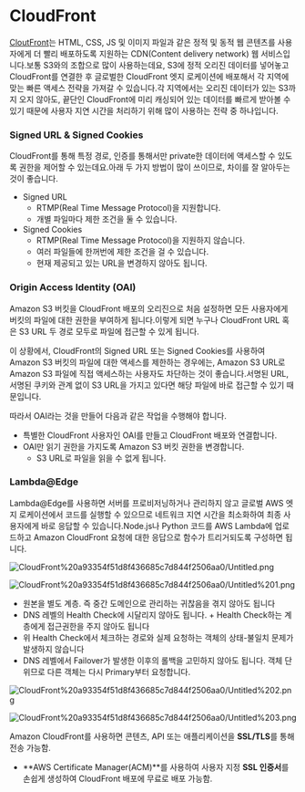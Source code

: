 # CloudFront

[CloutFront](https://docs.aws.amazon.com/ko_kr/AmazonCloudFront/latest/DeveloperGuide/Introduction.html)는 HTML, CSS, JS 및 이미지 파일과 같은 정적 및 동적 웹 콘텐츠를 사용자에게 더 빨리 배포하도록 지원하는 CDN(Content delivery network) 웹 서비스입니다.보통 S3와의 조합으로 많이 사용하는데요, S3에 정적 오리진 데이터를 넣어놓고 CloudFront를 연결한 후 글로벌한 CloudFront 엣지 로케이션에 배포해서 각 지역에 맞는 빠른 액세스 전략을 가져갈 수 있습니다.각 지역에서는 오리진 데이터가 있는 S3까지 오지 않아도, 끝단인 CloudFront에 미리 캐싱되어 있는 데이터를 빠르게 받아볼 수 있기 때문에 사용자 지연 시간을 처리하기 위해 많이 사용하는 전략 중 하나입니다.

### Signed URL & Signed Cookies

CloudFront를 통해 특정 경로, 인증를 통해서만 private한 데이터에 액세스할 수 있도록 권한을 제어할 수 있는데요.아래 두 가지 방법이 많이 쓰이므로, 차이를 잘 알아두는 것이 좋습니다.

- Signed URL
    - RTMP(Real Time Message Protocol)을 지원합니다.
    - 개별 파일마다 제한 조건을 둘 수 있습니다.
- Signed Cookies
    - RTMP(Real Time Message Protocol)을 지원하지 않습니다.
    - 여러 파일들에 한꺼번에 제한 조건을 걸 수 있습니다.
    - 현재 제공되고 있는 URL을 변경하지 않아도 됩니다.

### Origin Access Identity (OAI)

Amazon S3 버킷을 CloudFront 배포의 오리진으로 처음 설정하면 모든 사용자에게 버킷의 파일에 대한 권한을 부여하게 됩니다.이렇게 되면 누구나 CloudFront URL 혹은 S3 URL 두 경로 모두로 파일에 접근할 수 있게 됩니다.

이 상황에서, CloudFront의 Signed URL 또는 Signed Cookies를 사용하여 Amazon S3 버킷의 파일에 대한 액세스를 제한하는 경우에는, Amazon S3 URL로 Amazon S3 파일에 직접 액세스하는 사용자도 차단하는 것이 좋습니다.서명된 URL, 서명된 쿠키와 관계 없이 S3 URL을 가지고 있다면 해당 파일에 바로 접근할 수 있기 때문입니다.

따라서 OAI라는 것을 만들어 다음과 같은 작업을 수행해야 합니다.

- 특별한 CloudFront 사용자인 OAI를 만들고 CloudFront 배포와 연결합니다.
- OAI만 읽기 권한을 가지도록 Amazon S3 버킷 권한을 변경합니다.
    - S3 URL로 파일을 읽을 수 없게 됩니다.

### Lambda@Edge

Lambda@Edge를 사용하면 서버를 프로비저닝하거나 관리하지 않고 글로벌 AWS 엣지 로케이션에서 코드를 실행할 수 있으므로 네트워크 지연 시간을 최소화하여 최종 사용자에게 바로 응답할 수 있습니다.Node.js나 Python 코드를 AWS Lambda에 업로드하고 Amazon CloudFront 요청에 대한 응답으로 함수가 트리거되도록 구성하면 됩니다.

![CloudFront%20a93354f51d8f436685c7d844f2506aa0/Untitled.png](CloudFront%20a93354f51d8f436685c7d844f2506aa0/Untitled.png)

![CloudFront%20a93354f51d8f436685c7d844f2506aa0/Untitled%201.png](CloudFront%20a93354f51d8f436685c7d844f2506aa0/Untitled%201.png)

- 원본을 별도 계층. 즉 중간 도메인으로 관리하는 귀찮음을 겪지 않아도 됩니다
- DNS 레벨의 Health Check에 시달리지 않아도 됩니다. + Health Check하는 계층에게 접근권한을 주지 않아도 됩니다
- 위 Health Check에서 체크하는 경로와 실제 요청하는 객체의 상태-불일치 문제가 발생하지 않습니다
- DNS 레벨에서 Failover가 발생한 이후의 롤백을 고민하지 않아도 됩니다. 객체 단위므로 다른 객체는 다시 Primary부터 요청합니다.

![CloudFront%20a93354f51d8f436685c7d844f2506aa0/Untitled%202.png](CloudFront%20a93354f51d8f436685c7d844f2506aa0/Untitled%202.png)

![CloudFront%20a93354f51d8f436685c7d844f2506aa0/Untitled%203.png](CloudFront%20a93354f51d8f436685c7d844f2506aa0/Untitled%203.png)

Amazon CloudFront를 사용하면 콘텐츠, API 또는 애플리케이션을 **SSL/TLS**를 통해 전송 가능함.

- **AWS Certificate Manager(ACM)**를 사용하여 사용자 지정 **SSL 인증서**를 손쉽게 생성하여 CloudFront 배포에 무료로 배포 가능함.